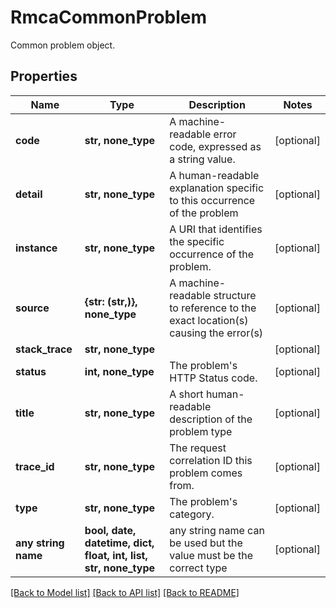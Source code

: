 # RmcaCommonProblem

Common problem object.

## Properties
Name | Type | Description | Notes
------------ | ------------- | ------------- | -------------
**code** | **str, none_type** | A machine-readable  error code, expressed as a string value. | [optional] 
**detail** | **str, none_type** | A human-readable explanation specific to this occurrence of the problem | [optional] 
**instance** | **str, none_type** | A URI that identifies the specific occurrence of the problem. | [optional] 
**source** | **{str: (str,)}, none_type** | A machine-readable structure to reference to the exact location(s) causing the error(s) | [optional] 
**stack_trace** | **str, none_type** |  | [optional] 
**status** | **int, none_type** | The problem&#39;s HTTP Status code. | [optional] 
**title** | **str, none_type** | A short human-readable description of the problem type | [optional] 
**trace_id** | **str, none_type** | The request correlation ID this problem comes from. | [optional] 
**type** | **str, none_type** | The problem&#39;s category. | [optional] 
**any string name** | **bool, date, datetime, dict, float, int, list, str, none_type** | any string name can be used but the value must be the correct type | [optional]

[[Back to Model list]](../README.md#documentation-for-models) [[Back to API list]](../README.md#documentation-for-api-endpoints) [[Back to README]](../README.md)


